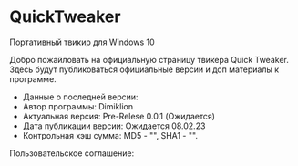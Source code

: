 # QuickTweaker
Портативный твикир для Windows 10

Добро пожайловать на официальную страницу твикера Quick Tweaker. Здесь будут публиковаться официальные версии и доп материалы к программе. 


- Данные о последней версии:
- Автор программы: Dimiklion
- Актуальная версия: Pre-Relese 0.0.1 (Ожидается)
- Дата публикации версии: Ожидается 08.02.23
- Контрольная хэш сумма: MD5 - "", SHA1 - "".




Пользовательское соглашение:


